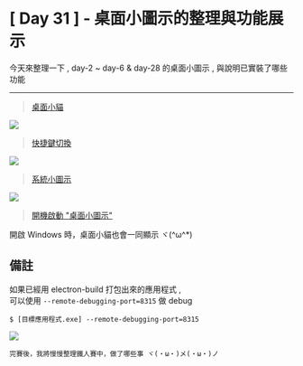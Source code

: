 # [ Day 31 ] - 桌面小圖示的整理與功能展示

今天來整理一下 , day-2 ~ day-6 & day-28 的桌面小圖示 , 
與說明已實裝了哪些功能

---

> [桌面小貓](https://ithelp.ithome.com.tw/articles/10233301)

![](https://i.imgur.com/MfEjj5I.gif)

> [快捷鍵切換](https://ithelp.ithome.com.tw/articles/10234094)

![](https://i.imgur.com/kZnpleQ.gif)

> [系統小圖示](https://ithelp.ithome.com.tw/articles/10234294)

![](https://i.imgur.com/68ac9iR.png)

> [開機啟動 "桌面小圖示"](https://ithelp.ithome.com.tw/articles/10246281)

開啟 Windows 時，桌面小貓也會一同顯示 ヾ(^ω^*)


## 備註

如果已經用 electron-build 打包出來的應用程式 ,  
可以使用 `--remote-debugging-port=8315` 做 debug 

```shell script
$ [目標應用程式.exe] --remote-debugging-port=8315
```

![](https://i.imgur.com/rZN8hj4.gif)

```
完賽後，我將慢慢整理鐵人賽中，做了哪些事 ヾ(・ω・)メ(・ω・)ノ
```
